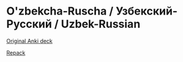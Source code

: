 # O'zbekcha-Ruscha / Узбекский-Русский / Uzbek-Russian

[Original Anki deck](https://ankiweb.net/shared/info/80524150)

[Repack](./Uz-Ru.apkg)